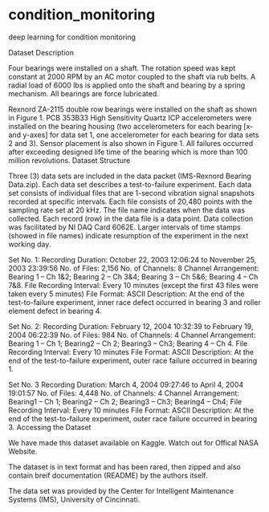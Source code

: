 # condition_monitoring
deep learning for condition monitoring

Dataset Description

Four bearings were installed on a shaft. The rotation speed was kept constant at 2000 RPM by an AC motor coupled to the shaft via rub belts. A radial load of 6000 lbs is applied onto the shaft and bearing by a spring mechanism. All bearings are force lubricated.

Rexnord ZA-2115 double row bearings were installed on the shaft as shown in Figure 1. PCB 353B33 High Sensitivity Quartz ICP accelerometers were installed on the bearing housing (two accelerometers for each bearing [x- and y-axes] for data set 1, one accelerometer for each bearing for data sets 2 and 3). Sensor placement is also shown in Figure 1. All failures occurred after exceeding designed life time of the bearing which is more than 100 million revolutions.
Dataset Structure

Three (3) data sets are included in the data packet (IMS-Rexnord Bearing Data.zip). Each data set describes a test-to-failure experiment. Each data set consists of individual files that are 1-second vibration signal snapshots recorded at specific intervals. Each file consists of 20,480 points with the sampling rate set at 20 kHz. The file name indicates when the data was collected. Each record (row) in the data file is a data point. Data collection was facilitated by NI DAQ Card 6062E. Larger intervals of time stamps (showed in file names) indicate resumption of the experiment in the next working day.

Set No. 1:
Recording Duration: October 22, 2003 12:06:24 to November 25, 2003 23:39:56
No. of Files: 2,156
No. of Channels: 8
Channel Arrangement: Bearing 1 – Ch 1&2; Bearing 2 – Ch 3&4; Bearing 3 – Ch 5&6; Bearing 4 – Ch 7&8.
File Recording Interval: Every 10 minutes (except the first 43 files were taken every 5 minutes)
File Format: ASCII
Description: At the end of the test-to-failure experiment, inner race defect occurred in bearing 3 and roller element defect in bearing 4.

Set No. 2:
Recording Duration: February 12, 2004 10:32:39 to February 19, 2004 06:22:39
No. of Files: 984
No. of Channels: 4
Channel Arrangement: Bearing 1 – Ch 1; Bearing2 – Ch 2; Bearing3 – Ch3; Bearing 4 – Ch 4.
File Recording Interval: Every 10 minutes
File Format: ASCII
Description: At the end of the test-to-failure experiment, outer race failure occurred in bearing 1.

Set No. 3
Recording Duration: March 4, 2004 09:27:46 to April 4, 2004 19:01:57
No. of Files: 4,448
No. of Channels: 4
Channel Arrangement: Bearing1 – Ch 1; Bearing2 – Ch 2; Bearing3 – Ch3; Bearing4 – Ch4;
File Recording Interval: Every 10 minutes
File Format: ASCII
Description: At the end of the test-to-failure experiment, outer race failure occurred in bearing 3.
Accessing the Dataset

We have made this dataset available on Kaggle. Watch out for Offical NASA Website.

The dataset is in text format and has been rared, then zipped and also contain breif documentation (README) by the authors itself.

The data set was provided by the Center for Intelligent Maintenance Systems (IMS), University of Cincinnati.
